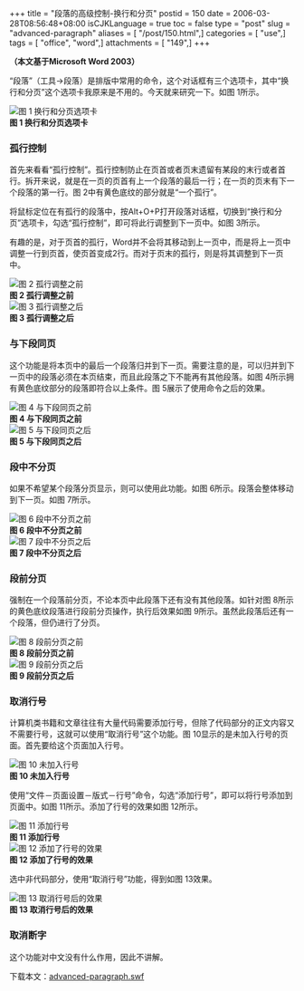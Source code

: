 +++
title = "段落的高级控制-换行和分页"
postid = 150
date = 2006-03-28T08:56:48+08:00
isCJKLanguage = true
toc = false
type = "post"
slug = "advanced-paragraph"
aliases = [ "/post/150.html",]
categories = [ "use",]
tags = [ "office", "word",]
attachments = [ "149",]
+++


**（本文基于Microsoft Word 2003）**

“段落”（工具-\>段落）是排版中常用的命令，这个对话框有三个选项卡，其中“换行和分页”这个选项卡我原来是不用的。今天就来研究一下。如图
1所示。

![图 1 换行和分页选项卡](/uploads/2006/03/para01.png)  
**图 1 换行和分页选项卡**

<!--more-->

### 孤行控制

首先来看看“孤行控制”。孤行控制防止在页首或者页末遗留有某段的末行或者首行。拆开来说，就是在一页的页首有上一个段落的最后一行；在一页的页末有下一个段落的第一行。图
2中有黄色底纹的部分就是“一个孤行”。  

将鼠标定位在有孤行的段落中，按Alt+O+P打开段落对话框，切换到“换行和分页”选项卡，勾选“孤行控制”，即可将此行调整到下一页中。如图
3所示。  

有趣的是，对于页首的孤行，Word并不会将其移动到上一页中，而是将上一页中调整一行到页首，使页首变成2行。而对于页末的孤行，则是将其调整到下一页中。

![图 2 孤行调整之前](/uploads/2006/03/para02.png)  
**图 2 孤行调整之前**  
![图 3 孤行调整之后](/uploads/2006/03/para03.png)  
**图 3 孤行调整之后**

### 与下段同页

这个功能是将本页中的最后一个段落归并到下一页。需要注意的是，可以归并到下一页中的段落必须在本页结束，而且此段落之下不能再有其他段落。如图
4所示拥有黄色底纹部分的段落即符合以上条件。图
5展示了使用命令之后的效果。

![图 4 与下段同页之前](/uploads/2006/03/para04.png)  
**图 4 与下段同页之前**  
![图 5 与下段同页之后](/uploads/2006/03/para05.png)  
**图 5 与下段同页之后**

### 段中不分页

如果不希望某个段落分页显示，则可以使用此功能。如图
6所示。段落会整体移动到下一页。如图 7所示。

![图 6 段中不分页之前](/uploads/2006/03/para06.png)  
**图 6 段中不分页之前**  
![图 7 段中不分页之后](/uploads/2006/03/para07.png)  
**图 7 段中不分页之后**

### 段前分页

强制在一个段落前分页，不论本页中此段落下还有没有其他段落。如针对图
8所示的黄色底纹段落进行段前分页操作，执行后效果如图
9所示。虽然此段落后还有一个段落，但仍进行了分页。

![图 8 段前分页之前](/uploads/2006/03/para08.png)  
**图 8 段前分页之前**  
![图 9 段前分页之后](/uploads/2006/03/para09.png)  
**图 9 段前分页之后**

### 取消行号

计算机类书籍和文章往往有大量代码需要添加行号，但除了代码部分的正文内容又不需要行号，这就可以使用“取消行号”这个功能。图
10显示的是未加入行号的页面。首先要给这个页面加入行号。

![图 10 未加入行号](/uploads/2006/03/para10.png)  
**图 10 未加入行号**

使用“文件－页面设置－版式－行号”命令，勾选“添加行号”，即可以将行号添加到页面中。如图
11所示。添加了行号的效果如图 12所示。

![图 11 添加行号](/uploads/2006/03/para11.png)  
**图 11 添加行号**  
![图 12 添加了行号的效果](/uploads/2006/03/para12.png)  
**图 12 添加了行号的效果**

选中非代码部分，使用“取消行号”功能，得到如图 13效果。

![图 13 取消行号后的效果](/uploads/2006/03/para13.png)  
**图 13 取消行号后的效果**

### 取消断字

这个功能对中文没有什么作用，因此不讲解。

下载本文：<span
id="p149">[advanced-paragraph.swf](/uploads/2006/03/advanced-paragraph.swf)</span>

